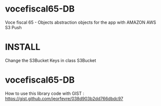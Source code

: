 vocefiscal65-DB
===============

Voce fiscal 65 - Objects abstraction objects for the app with AMAZON AWS S3 Push



INSTALL
===============
Change the S3Bucket Keys in class S3Bucket



vocefiscal65-DB
===============

How to use this library code with GIST : https://gist.github.com/jeorfevre/038d903b2dd766dbdc97

